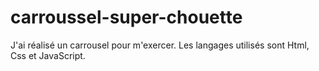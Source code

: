 # carroussel-super-chouette
J'ai réalisé un carrousel pour m'exercer. Les langages utilisés sont Html, Css et JavaScript. 

